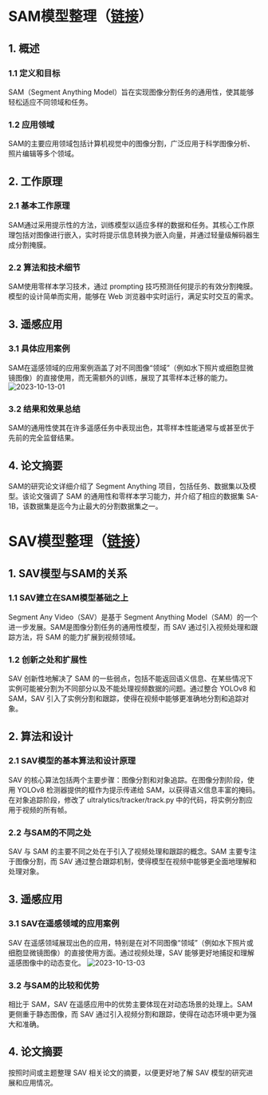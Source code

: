 # SAM模型整理（[链接](https://segment-anything.com/)）

## 1. 概述

### 1.1 定义和目标
SAM（Segment Anything Model）旨在实现图像分割任务的通用性，使其能够轻松适应不同领域和任务。

### 1.2 应用领域
SAM的主要应用领域包括计算机视觉中的图像分割，广泛应用于科学图像分析、照片编辑等多个领域。

## 2. 工作原理

### 2.1 基本工作原理
SAM通过采用提示性的方法，训练模型以适应多样的数据和任务。其核心工作原理包括对图像进行嵌入，实时将提示信息转换为嵌入向量，并通过轻量级解码器生成分割掩膜。

### 2.2 算法和技术细节
SAM使用零样本学习技术，通过 prompting 技巧预测任何提示的有效分割掩膜。模型的设计简单而实用，能够在 Web 浏览器中实时运行，满足实时交互的需求。

## 3. 遥感应用

### 3.1 具体应用案例
SAM在遥感领域的应用案例涵盖了对不同图像“领域”（例如水下照片或细胞显微镜图像）的直接使用，而无需额外的训练，展现了其零样本迁移的能力。
![2023-10-13-01](https://github.com/ZYJ-Group/Tanghy/assets/94824386/83e34430-a4c9-4480-ac65-45448219fd79)  


### 3.2 结果和效果总结
SAM的通用性使其在许多遥感任务中表现出色，其零样本性能通常与或甚至优于先前的完全监督结果。

## 4. 论文摘要
SAM的研究论文详细介绍了 Segment Anything 项目，包括任务、数据集以及模型。该论文强调了 SAM 的通用性和零样本学习能力，并介绍了相应的数据集 SA-1B，该数据集是迄今为止最大的分割数据集之一。

# SAV模型整理（[链接](http://sav.cstor.cn/#/)）

## 1. SAV模型与SAM的关系

### 1.1 SAV建立在SAM模型基础之上

Segment Any Video（SAV）是基于 Segment Anything Model（SAM）的一个进一步发展。SAM是图像分割任务的通用性模型，而 SAV 通过引入视频处理和跟踪方法，将 SAM 的能力扩展到视频领域。

### 1.2 创新之处和扩展性

SAV 创新性地解决了 SAM 的一些弱点，包括不能返回语义信息、在某些情况下实例可能被分割为不同部分以及不能处理视频数据的问题。通过整合 YOLOv8 和 SAM，SAV 引入了实例分割和跟踪，使得在视频中能够更准确地分割和追踪对象。

## 2. 算法和设计

### 2.1 SAV模型的基本算法和设计原理

SAV 的核心算法包括两个主要步骤：图像分割和对象追踪。在图像分割阶段，使用 YOLOv8 检测器提供的框作为提示传递给 SAM，以获得语义信息丰富的掩码。在对象追踪阶段，修改了 ultralytics/tracker/track.py 中的代码，将实例分割应用于视频的所有帧。

### 2.2 与SAM的不同之处

SAV 与 SAM 的主要不同之处在于引入了视频处理和跟踪的概念。SAM 主要专注于图像分割，而 SAV 通过整合跟踪机制，使得模型在视频中能够更全面地理解和处理对象。

## 3. 遥感应用

### 3.1 SAV在遥感领域的应用案例

SAV 在遥感领域展现出色的应用，特别是在对不同图像“领域”（例如水下照片或细胞显微镜图像）的直接使用方面。通过视频处理，SAV 能够更好地捕捉和理解遥感图像中的动态变化。
![2023-10-13-03](https://github.com/ZYJ-Group/Tanghy/assets/94824386/27f848fe-4bbd-407d-b08a-03b929db248c)  



### 3.2 与SAM的比较和优势

相比于 SAM，SAV 在遥感应用中的优势主要体现在对动态场景的处理上。SAM 更侧重于静态图像，而 SAV 通过引入视频分割和跟踪，使得在动态环境中更为强大和准确。



## 4. 论文摘要

按照时间或主题整理 SAV 相关论文的摘要，以便更好地了解 SAV 模型的研究进展和应用情况。
